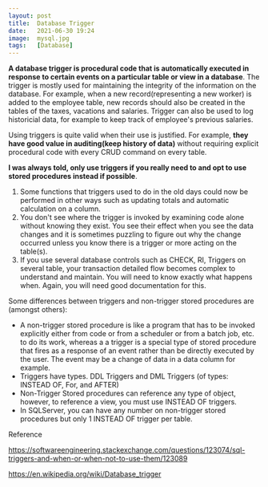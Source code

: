 ```yaml
---
layout: post
title:  Database Trigger
date:   2021-06-30 19:24
image:  mysql.jpg
tags:   [Database]
---
```


**A database trigger is procedural code that is automatically executed in response to certain events on a particular table or view in a database**. The trigger is mostly used for maintaining the integrity of the information on the database. For example, when a new record(representing a new worker) is added to the employee table, new records should also be created in the tables of the taxes, vacations and salaries. Trigger can also be used to log historicial data, for example to keep track of employee's previous salaries.

Using triggers is quite valid when their use is justified. For example, **they have good value in auditing(keep history of data)** without requiring explicit procedural code with every CRUD command on every table.

**I was always told, only use triggers if you really need to and opt to use stored procedures instead if possible**.

1. Some functions that triggers used to do in the old days could now be performed in other ways such as updating totals and automatic calculation on a column.
2. You don't see where the trigger is invoked by examining code alone without knowing they exist. You see their effect when you see the data changes and it is sometimes puzzling to figure out why the change occurred unless you know there is a trigger or more acting on the table(s).
3. If you use several database controls such as CHECK, RI, Triggers on several table, your transaction detailed flow becomes complex to understand and maintain. You will need to know exactly what happens when. Again, you will need good documentation for this.

Some differences between triggers and non-trigger stored procedures are (amongst others):

* A non-trigger stored procedure is like a program that has to be invoked explicitly either from code or from a scheduler or from a batch job, etc. to do its work, whereas a a trigger is a special type of stored procedure that fires as a response of an event rather than be directly executed by the user. The event may be a change of data in a data column for example.
* Triggers have types. DDL Triggers and DML Triggers (of types: INSTEAD OF, For, and AFTER)
* Non-Trigger Stored procedures can reference any type of object, however, to reference a view, you must use INSTEAD OF triggers.
* In SQLServer, you can have any number on non-trigger stored procedures but only 1 INSTEAD OF trigger per table.


Reference

<https://softwareengineering.stackexchange.com/questions/123074/sql-triggers-and-when-or-when-not-to-use-them/123089>

<https://en.wikipedia.org/wiki/Database_trigger>